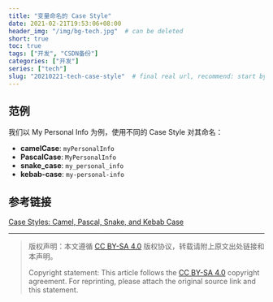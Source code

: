 ```yaml
---
title: "变量命名的 Case Style"
date: 2021-02-21T19:53:06+08:00
header_img: "/img/bg-tech.jpg"  # can be deleted
short: true
toc: true
tags: ["开发", "CSDN备份"]
categories: ["开发"]
series: ["tech"]
slug: "20210221-tech-case-style"  # final real url, recommend: start by date, follow lower case words with hyphen splitter. E.g., `20230316-text-title`
---
```


## 范例

我们以 My Personal Info 为例，使用不同的 Case Style 对其命名：

* **camelCase**:  `myPersonalInfo`
* **PascalCase**: `MyPersonalInfo`
* **snake_case**: `my_personal_info`
* **kebab-case**: `my-personal-info`

## 参考链接

[Case Styles: Camel, Pascal, Snake, and Kebab Case](https://medium.com/better-programming/string-case-styles-camel-pascal-snake-and-kebab-case-981407998841)

---

> 版权声明：本文遵循 [CC BY-SA 4.0](https://creativecommons.org/licenses/by-sa/4.0/deed.zh) 版权协议，转载请附上原文出处链接和本声明。
>
> Copyright statement: This article follows the [CC BY-SA 4.0](https://creativecommons.org/licenses/by-sa/4.0/deed.en) copyright agreement. For reprinting, please attach the original source link and this statement.
